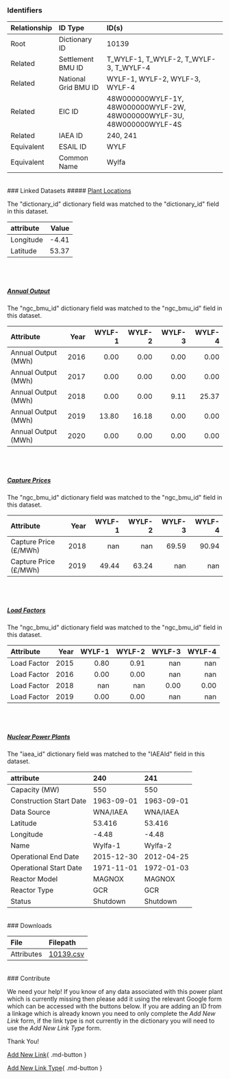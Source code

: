 ### Identifiers

| Relationship   | ID Type              | ID(s)                                                                  |
|:---------------|:---------------------|:-----------------------------------------------------------------------|
| Root           | Dictionary ID        | 10139                                                                  |
| Related        | Settlement BMU ID    | T_WYLF-1, T_WYLF-2, T_WYLF-3, T_WYLF-4                                 |
| Related        | National Grid BMU ID | WYLF-1, WYLF-2, WYLF-3, WYLF-4                                         |
| Related        | EIC ID               | 48W000000WYLF-1Y, 48W000000WYLF-2W, 48W000000WYLF-3U, 48W000000WYLF-4S |
| Related        | IAEA ID              | 240, 241                                                               |
| Equivalent     | ESAIL ID             | WYLF                                                                   |
| Equivalent     | Common Name          | Wylfa                                                                  |

<br>
### Linked Datasets
##### <a href="https://osuked.github.io/Power-Station-Dictionary/datasets/plant-locations">Plant Locations</a>



The "dictionary_id" dictionary field was matched to the "dictionary_id" field in this dataset.

| attribute   |   Value |
|:------------|--------:|
| Longitude   |   -4.41 |
| Latitude    |   53.37 |

<br><br>
##### <a href="https://osuked.github.io/Power-Station-Dictionary/datasets/annual-output">Annual Output</a>



The "ngc_bmu_id" dictionary field was matched to the "ngc_bmu_id" field in this dataset.

| Attribute           |   Year |   WYLF-1 |   WYLF-2 |   WYLF-3 |   WYLF-4 |
|:--------------------|-------:|---------:|---------:|---------:|---------:|
| Annual Output (MWh) |   2016 |     0.00 |     0.00 |     0.00 |     0.00 |
| Annual Output (MWh) |   2017 |     0.00 |     0.00 |     0.00 |     0.00 |
| Annual Output (MWh) |   2018 |     0.00 |     0.00 |     9.11 |    25.37 |
| Annual Output (MWh) |   2019 |    13.80 |    16.18 |     0.00 |     0.00 |
| Annual Output (MWh) |   2020 |     0.00 |     0.00 |     0.00 |     0.00 |

<br><br>
##### <a href="https://osuked.github.io/Power-Station-Dictionary/datasets/capture-prices">Capture Prices</a>



The "ngc_bmu_id" dictionary field was matched to the "ngc_bmu_id" field in this dataset.

| Attribute             |   Year |   WYLF-1 |   WYLF-2 |   WYLF-3 |   WYLF-4 |
|:----------------------|-------:|---------:|---------:|---------:|---------:|
| Capture Price (£/MWh) |   2018 |   nan    |   nan    |    69.59 |    90.94 |
| Capture Price (£/MWh) |   2019 |    49.44 |    63.24 |   nan    |   nan    |

<br><br>
##### <a href="https://osuked.github.io/Power-Station-Dictionary/datasets/load-factors">Load Factors</a>



The "ngc_bmu_id" dictionary field was matched to the "ngc_bmu_id" field in this dataset.

| Attribute   |   Year |   WYLF-1 |   WYLF-2 |   WYLF-3 |   WYLF-4 |
|:------------|-------:|---------:|---------:|---------:|---------:|
| Load Factor |   2015 |     0.80 |     0.91 |   nan    |   nan    |
| Load Factor |   2016 |     0.00 |     0.00 |   nan    |   nan    |
| Load Factor |   2018 |   nan    |   nan    |     0.00 |     0.00 |
| Load Factor |   2019 |     0.00 |     0.00 |   nan    |   nan    |

<br><br>
##### <a href="https://osuked.github.io/Power-Station-Dictionary/datasets/nuclear-power-plants">Nuclear Power Plants</a>



The "iaea_id" dictionary field was matched to the "IAEAId" field in this dataset.

| attribute               | 240        | 241        |
|:------------------------|:-----------|:-----------|
| Capacity (MW)           | 550        | 550        |
| Construction Start Date | 1963-09-01 | 1963-09-01 |
| Data Source             | WNA/IAEA   | WNA/IAEA   |
| Latitude                | 53.416     | 53.416     |
| Longitude               | -4.48      | -4.48      |
| Name                    | Wylfa-1    | Wylfa-2    |
| Operational End Date    | 2015-12-30 | 2012-04-25 |
| Operational Start Date  | 1971-11-01 | 1972-01-03 |
| Reactor Model           | MAGNOX     | MAGNOX     |
| Reactor Type            | GCR        | GCR        |
| Status                  | Shutdown   | Shutdown   |


<br>
### Downloads


| File       | Filepath                                                                              |
|:-----------|:--------------------------------------------------------------------------------------|
| Attributes | [10139.csv](https://osuked.github.io/Power-Station-Dictionary/object_attrs/10139.csv) |


<br>
### Contribute

We need your help! If you know of any data associated with this power plant which is currently missing then please add it using the relevant Google form which can be accessed with the buttons below.  If you are adding an ID from a linkage which is already known you need to only complete the *Add New Link* form, if the link type is not currently in the dictionary you will need to use the *Add New Link Type* form.

Thank You!

[Add New Link](https://docs.google.com/forms/d/e/1FAIpQLSc5jRsQ7NgiLLXbwo9PUdwTQyuqbRwThltG56-o6NVSe7E_nw/viewform?usp=pp_url&entry.251912331=10139){ .md-button }

[Add New Link Type](https://docs.google.com/forms/d/e/1FAIpQLSdQfLmfOR0Vw4Z7gDQAIhBbqIifd1RuSFPKmDQpROhOqjo7ew/viewform?usp=pp_url&entry.2141539628=10139){ .md-button }